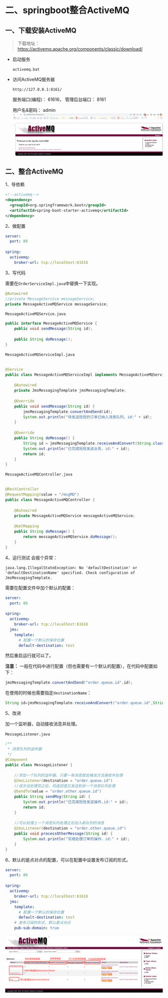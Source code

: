 # 二、springboot整合ActiveMQ

## 一、下载安装ActiveMQ

> 下载地址： https://activemq.apache.org/components/classic/download/

* 启动服务
    ```shell
    activemq.bat
    ```

* 访问ActiveMQ服务器
    ```http request
    http://127.0.0.1:8161/
    ```
  服务端口(编程)： 61616， 管理后台端口： 8161

  用户名&密码： admin
  ![](./readme.assets/readme-1649404776259.png)

## 二、整合ActiveMQ

1、导依赖

```xml
<!--activemq-->
<dependency>
  <groupId>org.springframework.boot</groupId>
  <artifactId>spring-boot-starter-activemq</artifactId>
</dependency>
```

2、做配置

```yml
server:
  port: 80

spring:
  activemq:
    broker-url: tcp://localhost:61616
```

3、写代码

需要在`OrderServiceImpl.java`中替换一下实现。

```java
@Autowired
//private MessageService messageService;
private MessageActiveMQService messageService;
```

`MessageActiveMQService.java`

```java
public interface MessageActiveMQService {
    public void sendMessage(String id);

    public String doMessage();
}
```

`MessageActiveMQServiceImpl.java`

```java

@Service
public class MessageActiveMQServiceImpl implements MessageActiveMQService {

    @Autowired
    private JmsMessagingTemplate jmsMessagingTemplate;

    @Override
    public void sendMessage(String id) {
        jmsMessagingTemplate.convertAndSend(id);
        System.out.println("待发送短信的订单已纳入消息队列，id:" + id);
    }

    @Override
    public String doMessage() {
        String id = jmsMessagingTemplate.receiveAndConvert(String.class);
        System.out.println("已完成短信发送业务，id:" + id);
        return id;
    }
}
```

`MessageActiveMQController.java`

```java

@RestController
@RequestMapping(value = "/msgMQ")
public class MessageActiveMQController {

    @Autowired
    private MessageActiveMQService messageActiveMQService;

    @GetMapping
    public String doMessage() {
        return messageActiveMQService.doMessage();
    }
}
```

4、运行测试 会报个异常：

```shell
java.lang.IllegalStateException: No 'defaultDestination' or 'defaultDestinationName' specified. Check configuration of JmsMessagingTemplate.
```

需要在配置文件中加个默认的配置：

```yml
server:
  port: 80

spring:
  activemq:
    broker-url: tcp://localhost:61616
  jms:
    template:
      # 配置一个默认的保存位置
      default-destination: test
```

然后重启运行就可以了。

**注意：** 一般在代码中进行配置（但也需要有一个默认的配置），在代码中配置如下：

```java
jmsMessagingTemplate.convertAndSend("order.queue.id",id);
```

在使用的时候也需要指定`destinationName`：

```java
String id=jmsMessagingTemplate.receiveAndConvert("order.queue.id",String.class);
```

5、改进

加一个监听器，自动接收消息并处理。

`MessageListener.java`

```java
/**
 * 消息队列的监听器
 */
@Component
public class MessageListener {

    //添加一个队列的监听器，只要一有消息就会被该方法接收并处理
    @JmsListener(destination = "order.queue.id")
    //该方法处理完之后，将返回值又发送到另一个消息队列处理
    @SendTo(value = "order.other.queue.id")
    public String sendMsg(String id) {
        System.out.println("已完成短信发送操作,id:" + id);
        return id;
    }

    //可以处理上一个消息队列处理之后加入新队列的消息
    @JmsListener(destination = "order.other.queue.id")
    public void processOtherMessage(String id) {
        System.out.println("完成处理订单的操作，id:" + id);
    }
}

```

6、默认的是点对点的配置，可以在配置中设置发布订阅的形式。

```yml
server:
  port: 80

spring:
  activemq:
    broker-url: tcp://localhost:61616
  jms:
    template:
      # 配置一个默认的保存位置
      default-destination: test
    # 发布订阅的形式，默认是点对点
    pub-sub-domain: true
```

![](./readme.assets/readme-1649410291882.png)

